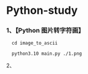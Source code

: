 # Python-study

### 1、【Python 图片转字符画】
```
  cd image_to_ascii
  
  python3.10 main.py ./1.png 
```
2、

